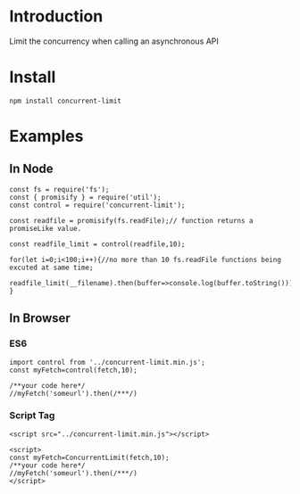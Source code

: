 # Introduction
Limit the concurrency when calling an asynchronous API
# Install
```
npm install concurrent-limit
```

# Examples
## In Node
```
const fs = require('fs');
const { promisify } = require('util');
const control = require('concurrent-limit'); 

const readfile = promisify(fs.readFile);// function returns a promiseLike value.

const readfile_limit = control(readfile,10);

for(let i=0;i<100;i++){//no more than 10 fs.readFile functions being excuted at same time;
    readfile_limit(__filename).then(buffer=>console.log(buffer.toString()));
}

```
## In Browser
### ES6
```
import control from '../concurrent-limit.min.js';
const myFetch=control(fetch,10);

/**your code here*/
//myFetch('someurl').then(/***/)
```
### Script Tag
```
<script src="../concurrent-limit.min.js"></script>

<script>
const myFetch=ConcurrentLimit(fetch,10);
/**your code here*/
//myFetch('someurl').then(/***/)
</script>
```

